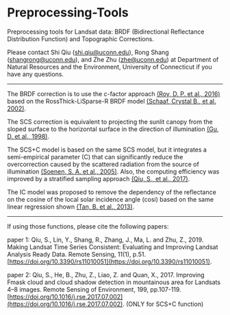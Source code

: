 # Preprocessing-Tools
Preprocessing tools for Landsat data: BRDF (Bidirectional Reflectance Distribution Function) and Topographic Corrections.

Please contact Shi Qiu (shi.qiu@uconn.edu), Rong Shang (shangrong@uconn.edu), and Zhe Zhu (zhe@uconn.edu) at Department of Natural Resources and the Environment, University of Connecticut if you have any questions.

------------

The BRDF correction is to use the c-factor approach [(Roy, D. P. et al., 2016)](https://doi.org/10.1016/j.rse.2016.01.023) based on the RossThick-LiSparse-R BRDF model [(Schaaf, Crystal B., et al. 2002)](https://doi.org/10.1016/S0034-4257(02)00091-3).

The SCS correction is equivalent to projecting the sunlit canopy from the sloped surface to the horizontal surface in the direction of illumination [(Gu, D. et al., 1998)](https://doi.org/10.1016/S0034-4257(97)00177-6).

The SCS+C model is based on the same SCS model, but it integrates a semi-empirical parameter (C) that can significantly reduce the overcorrection caused by the scattered radiation from the source of illumination [(Soenen, S. A. et al., 2005)](https://10.1109/TGRS.2005.852480). Also, the computing efficiency was improved by a  stratified sampling approach [(Qiu, S., et al., 2017)](https://doi.org/10.1016/j.rse.2017.07.002).

The IC model was proposed to remove the dependency of the reflectance on the cosine of the local solar incidence angle (cosi) based on the same linear regression shown [(Tan, B. et al., 2013)](https://doi.org/10.1016/j.rse.2013.05.013).

-------------
If using those functions, please cite the following papers:

paper 1: Qiu, S., Lin, Y., Shang, R., Zhang, J., Ma, L. and Zhu, Z., 2019. Making Landsat Time Series Consistent: Evaluating and Improving Landsat Analysis Ready Data. Remote Sensing, 11(1), p.51.[https://doi.org/10.3390/rs11010051](https://doi.org/10.3390/rs11010051).

paper 2: Qiu, S., He, B., Zhu, Z., Liao, Z. and Quan, X., 2017. Improving Fmask cloud and cloud shadow detection in mountainous area for Landsats 4–8 images. Remote Sensing of Environment, 199, pp.107-119. [https://doi.org/10.1016/j.rse.2017.07.002](https://doi.org/10.1016/j.rse.2017.07.002). (ONLY for SCS+C function)
